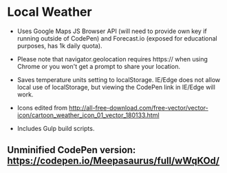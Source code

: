 Local Weather
=============

- Uses Google Maps JS Browser API (will need to provide own key if running outside of CodePen) and Forecast.io (exposed for educational purposes, has 1k daily quota).

- Please note that navigator.geolocation requires https:// when using Chrome or you won't get a prompt to share your location.

- Saves temperature units setting to localStorage. IE/Edge does not allow local use of localStorage, but viewing the CodePen link in IE/Edge will work.

- Icons edited from http://all-free-download.com/free-vector/vector-icon/cartoon_weather_icon_01_vector_180133.html

- Includes Gulp build scripts.

Unminified CodePen version: https://codepen.io/Meepasaurus/full/wWqKOd/
-----------------------------------------------------------------------